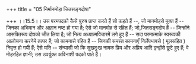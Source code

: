 +++
title = "05 निर्मानमोहा जितसङ्गदोषा"

+++
।।15.5।। उस परमपदको कैसे पुरुष प्राप्त करते हैं सो कहते हैं --, जो
मानमोहसे मुक्त हैं -- जिनका अभिमान और अज्ञान नष्ट हो गया है; ऐसे जो
मानमोह से रहित हैं; जो,जितसङ्गदोष हैं -- जिन्होंने आसक्तिरूप दोषको जीत
लिया है; जो नित्य अध्यात्मविचारमें लगे हुए हैं -- सदा परमात्माके
स्वरूपकी आलोचना करनेमें तत्पर हैं; जो कामनासे रहित हैं -- जिनकी समस्त
कामनाएँ निर्लेपभावसे ( मूलसहित ) निवृत्त हो गयी हैं; ऐसे यति -- संन्यासी
जो कि सुखदुःख नामक प्रिय और अप्रिय आदि द्वन्द्वोंसे छूटे हुए हैं; वे
मोहरहित ज्ञानी; उस उपर्युक्त अविनाशी पदको पाते हैं।
